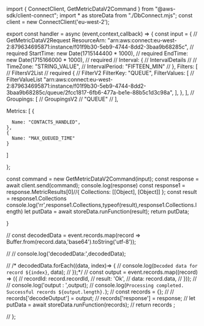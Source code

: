 
import { ConnectClient, GetMetricDataV2Command } from "@aws-sdk/client-connect";
import * as storeData  from "./DbConnect.mjs";
const client = new ConnectClient('eu-west-2');

export const handler = async (event,context,callback) => {
const input = { // GetMetricDataV2Request
  ResourceArn: "arn:aws:connect:eu-west-2:879634695871:instance/f01f9b30-5eb9-4744-8dd2-3baa9b68285c", // required
  StartTime: new Date(1715144400 * 1000), // required
  EndTime: new Date(1715166000 * 1000), // required
  // Interval: { // IntervalDetails
  //   // TimeZone: "STRING_VALUE",
  //   IntervalPeriod: "FIFTEEN_MIN" 
  // },
  Filters: [ // FiltersV2List // required
    { // FilterV2
      FilterKey: "QUEUE",
      FilterValues: [ // FilterValueList
        "arn:aws:connect:eu-west-2:879634695871:instance/f01f9b30-5eb9-4744-8dd2-3baa9b68285c/queue/2fcc1817-6fb6-477a-be1e-88b5c1d3c98a",
      ],
    },
  ],
  // Groupings: [ // GroupingsV2
  //   "QUEUE"
  // ],
 
  Metrics: [
    {
      
      Name: "CONTACTS_HANDLED",
    },
    {
      Name: "MAX_QUEUED_TIME"
    }
  ]
    

 
};

const command = new GetMetricDataV2Command(input);
const response = await client.send(command);
console.log(response)
const response1 = response.MetricResults[0]//{ Collections: [[Object], [Object]] };
const result = response1.Collections
console.log('rr',response1.Collections,typeof(result),response1.Collections.length)
let putData = await storeData.runFunction(result);
return putData;


}

// const decodedData = event.records.map(record => Buffer.from(record.data,'base64').toString('utf-8'));
    
//     // console.log('decodedData:',decodedData);
    
//   /* decodedData.forEach((data, index)=> {
//         console.log(`Decoded data for record ${index}`, data);
//     });*/
//     const output = event.records.map((record) => ({
//         recordId: record.recordId,
//         result: 'Ok',
//         data: record.data,
//     }));
//     // console.log('output : ',output);
//     console.log(`Processing completed.  Successful records ${output.length}.`);
//     const records = {};
//     // records['decodeOutput'] = output;
//     records['response'] = response;
//     let putData = await storeData.runFunction(records);
//     return records ;


// };



 

 
    
